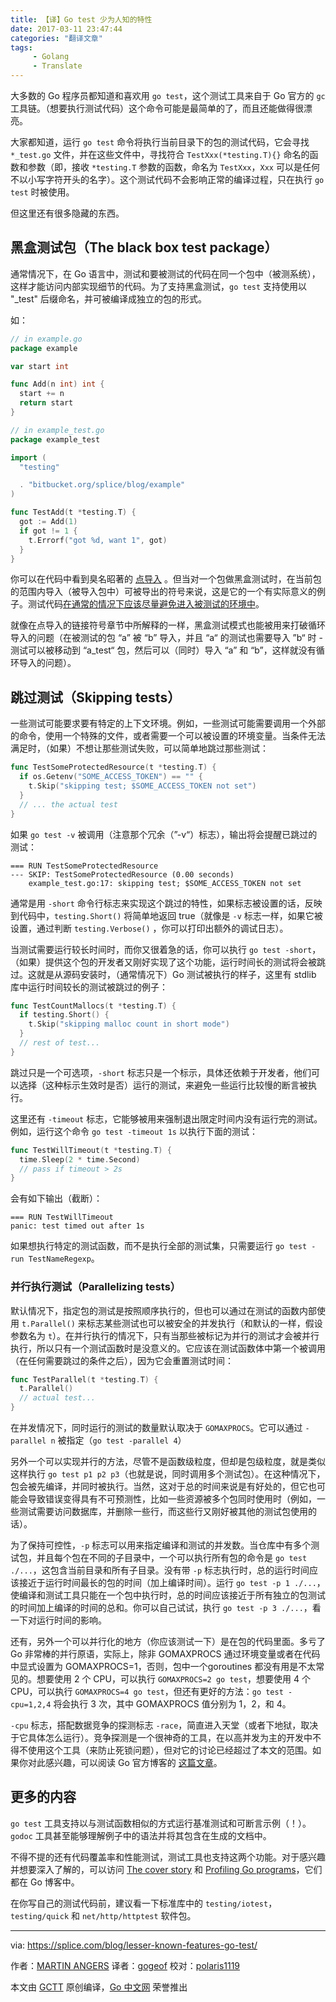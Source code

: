 ```yaml
---
title: 【译】Go test 少为人知的特性
date: 2017-03-11 23:47:44
categories: "翻译文章"
tags:
     - Golang
     - Translate
---
```


大多数的 Go 程序员都知道和喜欢用 `go test`，这个测试工具来自于 Go 官方的 `gc` 工具链。（想要执行测试代码）这个命令可能是最简单的了，而且还能做得很漂亮。

大家都知道，运行 `go test` 命令将执行当前目录下的包的测试代码，它会寻找 `*_test.go` 文件，并在这些文件中，寻找符合 `TestXxx(*testing.T){}` 命名的函数和参数（即，接收 `*testing.T` 参数的函数，命名为 `TestXxx`，`Xxx` 可以是任何不以小写字符开头的名字）。这个测试代码不会影响正常的编译过程，只在执行 `go test` 时被使用。

但这里还有很多隐藏的东西。

## 黑盒测试包（The black box test package）

通常情况下，在 Go 语言中，测试和要被测试的代码在同一个包中（被测系统），这样才能访问内部实现细节的代码。为了支持黑盒测试，`go test` 支持使用以 "_test" 后缀命名，并可被编译成独立的包的形式。

如：

```go
// in example.go
package example

var start int

func Add(n int) int {
  start += n
  return start
}

// in example_test.go
package example_test

import (
  "testing"

  . "bitbucket.org/splice/blog/example"
)

func TestAdd(t *testing.T) {
  got := Add(1)
  if got != 1 {
    t.Errorf("got %d, want 1", got)
  }
}
```

你可以在代码中看到臭名昭著的 [点导入](https://golang.org/ref/spec#Import_declarations) 。但当对一个包做黑盒测试时，在当前包的范围内导入（被导入包中）可被导出的符号来说，这是它的一个有实际意义的例子。测试代码[在通常的情况下应该尽量避免进入被测试的环境中](https://code.google.com/p/go-wiki/wiki/CodeReviewComments#Import_Dot)。

就像在点导入的链接符号章节中所解释的一样，黑盒测试模式也能被用来打破循环导入的问题（在被测试的包 “a” 被 “b” 导入，并且 “a“ 的测试也需要导入 ”b“ 时 - 测试可以被移动到 “a_test“ 包，然后可以（同时）导入 “a” 和 “b”，这样就没有循环导入的问题）。

## 跳过测试（Skipping tests）

一些测试可能要求要有特定的上下文环境。例如，一些测试可能需要调用一个外部的命令，使用一个特殊的文件，或者需要一个可以被设置的环境变量。当条件无法满足时，（如果）不想让那些测试失败，可以简单地跳过那些测试：

```go
func TestSomeProtectedResource(t *testing.T) {
  if os.Getenv("SOME_ACCESS_TOKEN") == "" {
    t.Skip("skipping test; $SOME_ACCESS_TOKEN not set")
  }
  // ... the actual test
}
```

如果 `go test -v` 被调用（注意那个冗余（”-v“）标志），输出将会提醒已跳过的测试：

```
=== RUN TestSomeProtectedResource
--- SKIP: TestSomeProtectedResource (0.00 seconds)
    example_test.go:17: skipping test; $SOME_ACCESS_TOKEN not set
```

通常是用 `-short` 命令行标志来实现这个跳过的特性，如果标志被设置的话，反映到代码中，`testing.Short()` 将简单地返回 true（就像是 `-v` 标志一样，如果它被设置，通过判断 `testing.Verbose()` ，你可以打印出额外的调试日志）。

当测试需要运行较长时间时，而你又很着急的话，你可以执行 `go test -short`，（如果）提供这个包的开发者又刚好实现了这个功能，运行时间长的测试将会被跳过。这就是从源码安装时，（通常情况下）Go 测试被执行的样子，这里有 stdlib 库中运行时间较长的测试被跳过的例子：

```go
func TestCountMallocs(t *testing.T) {
  if testing.Short() {
    t.Skip("skipping malloc count in short mode")
  }
  // rest of test...
}
```

跳过只是一个可选项，`-short` 标志只是一个标示，具体还依赖于开发者，他们可以选择（这种标示生效时是否）运行的测试，来避免一些运行比较慢的断言被执行。

这里还有 `-timeout` 标志，它能够被用来强制退出限定时间内没有运行完的测试。例如，运行这个命令 `go test -timeout 1s` 以执行下面的测试：

```go
func TestWillTimeout(t *testing.T) {
  time.Sleep(2 * time.Second)
  // pass if timeout > 2s
}
```

会有如下输出（截断）：

```
=== RUN TestWillTimeout
panic: test timed out after 1s
```

如果想执行特定的测试函数，而不是执行全部的测试集，只需要运行 `go test -run TestNameRegexp`。

### 并行执行测试（Parallelizing tests）

默认情况下，指定包的测试是按照顺序执行的，但也可以通过在测试的函数内部使用 `t.Parallel()` 来标志某些测试也可以被安全的并发执行（和默认的一样，假设参数名为 `t`）。在并行执行的情况下，只有当那些被标记为并行的测试才会被并行执行，所以只有一个测试函数时是没意义的。它应该在测试函数体中第一个被调用（在任何需要跳过的条件之后），因为它会重置测试时间：

```go
func TestParallel(t *testing.T) {
  t.Parallel()
  // actual test...
}
```

在并发情况下，同时运行的测试的数量默认取决于 `GOMAXPROCS`。它可以通过 `-parallel n` 被指定（`go test -parallel 4`）

另外一个可以实现并行的方法，尽管不是函数级粒度，但却是包级粒度，就是类似这样执行 `go test p1 p2 p3`（也就是说，同时调用多个测试包）。在这种情况下，包会被先编译，并同时被执行。当然，这对于总的时间来说是有好处的，但它也可能会导致错误变得具有不可预测性，比如一些资源被多个包同时使用时（例如，一些测试需要访问数据库，并删除一些行，而这些行又刚好被其他的测试包使用的话）。

为了保持可控性，`-p` 标志可以用来指定编译和测试的并发数。当仓库中有多个测试包，并且每个包在不同的子目录中，一个可以执行所有包的命令是 `go test ./...`，这包含当前目录和所有子目录。没有带 `-p` 标志执行时，总的运行时间应该接近于运行时间最长的包的时间（加上编译时间）。运行 `go test -p 1 ./...`，使编译和测试工具只能在一个包中执行时，总的时间应该接近于所有独立的包测试的时间加上编译的时间的总和。你可以自己试试，执行 `go test -p 3 ./...`，看一下对运行时间的影响。

还有，另外一个可以并行化的地方（你应该测试一下）是在包的代码里面。多亏了 Go 非常棒的并行原语，实际上，除非 GOMAXPROCS 通过环境变量或者在代码中显式设置为 GOMAXPROCS=1，否则，包中一个goroutines 都没有用是不太常见的。想要使用 2 个 CPU，可以执行 `GOMAXPROCS=2 go test`，想要使用 4 个 CPU，可以执行 `GOMAXPROCS=4 go test`，但还有更好的方法：`go test -cpu=1,2,4` 将会执行 3 次，其中 GOMAXPROCS 值分别为 1，2，和 4。

`-cpu` 标志，搭配数据竞争的探测标志 `-race`，简直进入天堂（或者下地狱，取决于它具体怎么运行）。竞争探测是一个很神奇的工具，在以高并发为主的开发中不得不使用这个工具（来防止死锁问题），但对它的讨论已经超过了本文的范围。如果你对此感兴趣，可以阅读 Go 官方博客的 [这篇文章](http://blog.golang.org/race-detector)。

## 更多的内容

`go test` 工具支持以与测试函数相似的方式运行基准测试和可断言示例（！）。`godoc` 工具甚至能够理解例子中的语法并将其包含在生成的文档中。

不得不提的还有代码覆盖率和性能测试，测试工具也支持这两个功能。对于感兴趣并想要深入了解的，可以访问 [The cover story](http://blog.golang.org/cover) 和 [Profiling Go programs](http://blog.golang.org/profiling-go-programs)，它们都在 Go 博客中。

在你写自己的测试代码前，建议看一下标准库中的 `testing/iotest`，`testing/quick` 和 `net/http/httptest` 软件包。

----------------

via: https://splice.com/blog/lesser-known-features-go-test/

作者：[MARTIN ANGERS](https://splice.com/blog/author/martin/)
译者：[gogeof](https://github.com/gogeof)
校对：[polaris1119](https://github.com/polaris1119)

本文由 [GCTT](https://github.com/studygolang/GCTT) 原创编译，[Go 中文网](https://studygolang.com/) 荣誉推出


